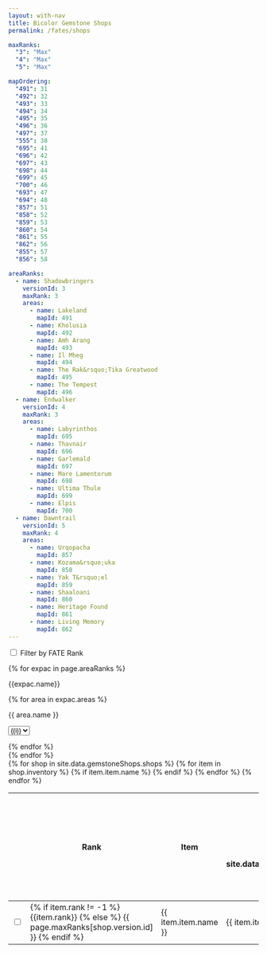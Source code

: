```yaml
---
layout: with-nav
title: Bicolor Gemstone Shops
permalink: /fates/shops

maxRanks:
  "3": "Max"
  "4": "Max"
  "5": "Max"

mapOrdering:
  "491": 31
  "492": 32
  "493": 33
  "494": 34
  "495": 35
  "496": 36
  "497": 37
  "555": 38
  "695": 41
  "696": 42
  "697": 43
  "698": 44
  "699": 45
  "700": 46
  "693": 47
  "694": 48
  "857": 51
  "858": 52
  "859": 53
  "860": 54
  "861": 55
  "862": 56
  "855": 57
  "856": 58

areaRanks:
  - name: Shadowbringers
    versionId: 3
    maxRank: 3
    areas:
      - name: Lakeland
        mapId: 491
      - name: Kholusia
        mapId: 492
      - name: Amh Arang
        mapId: 493
      - name: Il Mheg
        mapId: 494
      - name: The Rak&rsquo;Tika Greatwood
        mapId: 495
      - name: The Tempest
        mapId: 496
  - name: Endwalker
    versionId: 4
    maxRank: 3
    areas:
      - name: Labyrinthos
        mapId: 695
      - name: Thavnair
        mapId: 696
      - name: Garlemald
        mapId: 697
      - name: Mare Lamentorum
        mapId: 698
      - name: Ultima Thule
        mapId: 699
      - name: Elpis
        mapId: 700
  - name: Dawntrail
    versionId: 5
    maxRank: 4
    areas:
      - name: Urqopacha
        mapId: 857
      - name: Kozama&rsquo;uka
        mapId: 858
      - name: Yak T&rsquo;el
        mapId: 859
      - name: Shaaloani
        mapId: 860
      - name: Heritage Found
        mapId: 861
      - name: Living Memory
        mapId: 862
---
```



<div class="loading-wrapper" id="page-content">
    <div class="loading-icon has-text-centered">
        <span class="icon loading-spin">
            <i class="fas fa-spinner"></i>
        </span>
    </div>
    <div class="loading-content">


<div class="level">
    <div class="level-left">
        <p class="level-item">
            <label class="checkbox">
                <input type="checkbox" class="checkbox"
                    id="filter-by-rank-check"
                    onchange="handleFilterByRankChecked(event)"
                    />
                Filter by FATE Rank
            </label>
        </p>
    </div>
</div>
<section id="rank-filter-container">
{% for expac in page.areaRanks %}
<nav class="level">
    <div class="level-left">
        <p class="level-item">{{expac.name}}</p>
    </div>
    {% for area in expac.areas %}
    <div class="level-left">
        <p class="level-item">
            {{ area.name }}
            <div class="select is-small">
                <select 
                    class="select fate-rank-select" 
                    data-version="{{ expac.versionId }}"
                    data-map="{{ area.mapId }}"
                    data-maxrank="{{ expac.maxRank }}"
                    onchange="handleChangeAreaRank(event)"
                    id="select-rank-area-{{area.mapId}}"
                    >
                    {% for i in (1..expac.maxRank) %}
                    <option value={{i}}>{{i}}</option>
                    {% endfor %}
                </select>
            </div>
        </p>
    </div>
    {% endfor %}
</nav>
{% endfor %}
</section>

<table class="table is-fullwidth">
  <thead>
    <tr>
        <th></th>
        <th>Rank</th>
        <th>Item</th>
        <th id="type-filter-trigger" style="cursor: pointer; width: 11em;">
            Type
            <div class="dropdown" id="type-filter">
                <div class="dropdown-trigger">
                  <span class="icon is-small">
                      <i class="fas fa-angle-down" aria-hidden="true"></i>
                    </span>
                </div>
                <div class="dropdown-menu">
                    <div class="dropdown-content">
                        <div class="dropdown-item">
                            <div class="level">
                                <div class="level-left"><p class="level-item" onclick="setAllTypeFilters(true)">All</p></div>
                                <div class="level-right"><p class="level-item" onclick="setAllTypeFilters(false)">None</p></div>
                            </div>
                        </div>
                        {% for cat in site.data.gemstoneShops.categories %}
                        <div class="dropdown-item">
                            <label class="checkbox">
                                <input 
                                    type="checkbox" 
                                    class="checkbox type-filter-check" 
                                    data-category="{{cat.id}}" 
                                    id="cat-type-check-{{cat.id}}"
                                    onchange="handleTypeFilterChecked(event)"
                                    checked
                                    />
                                {{cat.name}}
                            </label>
                        </div>
                        {% endfor %}
                    </div>
                </div>
            </div>
        </th>
        <th style="width: 5em">Cost</th>
        <th style="width: 18em">Gemstone Trader</th>
        <th id="version-filter-trigger" style="cursor: pointer">
            Expansion
            <div class="dropdown" id="version-filter">
                <div class="dropdown-trigger">
                  <span class="icon is-small">
                      <i class="fas fa-angle-down" aria-hidden="true"></i>
                  </span>
                </div>
                <div class="dropdown-menu">
                    <div class="dropdown-content">
                        {% for expac in page.areaRanks %}
                        <div class="dropdown-item">
                            <label class="checkbox">
                                <input 
                                    type="checkbox" 
                                    class="checkbox version-filter-check" 
                                    data-version="{{expac.versionId}}" 
                                    id="version-type-check-{{expac.versionId}}"
                                    onchange="handleVersionFilterChecked(event)"
                                    checked
                                    />
                                {{expac.name}}
                            </label>
                        </div>
                        {% endfor %}
                    </div>
                </div>
            </div>
        </th>
        <th>Quest</th>
    </tr>
  </thead>
  <tbody>
    {% for shop in site.data.gemstoneShops.shops %}
        {% for item in shop.inventory %}
        {% if item.item.name %}
        <tr class="gemstone-shop-row" 
            data-version="{{ shop.version.id }}" 
            data-map="{{ shop.map.id }}"
            data-rank="{{ item.rank }}"
            data-item="{{ item.item.id }}"
            data-category="{{ item.item.category.id }}"
            data-categoryName="{{ item.item.category.name }}"
            >
            <td>
              <label class="checkbox">
                  <input 
                    type="checkbox" 
                    class="checkbox questCheckbox" 
                    data-item="{{item.item.id}}"
                    id="item-completed-{{item.item.id}}"
                    onchange="handleShopItemChecked(event)"
                    />
                </label>
            </td>
            <td>
                {% if item.rank != -1 %}
                    {{item.rank}}
                {% else %}
                    {{ page.maxRanks[shop.version.id] }}
                {% endif %}
            </td>
            <td>{{ item.item.name }}</td>
            <td>{{ item.item.category.name }}</td>
            <td style="text-align: right">
              <span class="icon-text">
                {{item.cost}}
                <span class="icon"><i class="bicolor-gemstone"></i></span>
              </span>
            </td>
            <td>
                <div class="npc">
                    {{shop.npc.name}}
                    <span class="tag is-light">{{shop.npc.location}} {{shop.npc.coords}}</span>
                </div>
            </td>
            <td>{{ shop.version.name }}</td>
            <td>
              <span class="icon-text" style="white-space: nowrap">
                <span class="icon"><i class="quest-{{item.quest.icon}}"></i></span>
                <span style="font-size: 0.8em">{{item.quest.name}}</span>
              </span>
            </td>
        </tr>
        {% endif %}
        {% endfor %}
    {% endfor %}
  </tbody>
</table>

</div>
</div>

<script>
function getAreaRanks() {
    var ret = {}
    for (var el of document.getElementsByClassName('fate-rank-select')) {
        ret[el.dataset.map] = Number(el.value)
    }
    return ret
}

function setAreaRanks() {
    const filterByRank = getFilterByRank()

    const container = document.getElementById('rank-filter-container')
    if (filterByRank) {
        container.classList.remove('is-hidden')
    } else {
        container.classList.add('is-hidden')
    }
    document.getElementById('filter-by-rank-check').checked = filterByRank

    for (var el of document.getElementsByClassName('fate-rank-select')) {
        const rank = loadAreaRank(el.dataset.map)
        el.value = rank || 1
    }
}
function setTypeFilters() {
    for (var el of document.getElementsByClassName('type-filter-check')) {
        const isVisible = getCategoryVisible(el.dataset.category)
        el.checked = isVisible
    }

}

function getItemFinished(itemId) {
    const namespace = getLocalStorage(NS_PROFILE, 'active') || ""
    const key = `fateshop:item:finished:${itemId}`
    return getLocalFlag(namespace, key)
}
function setItemFinished(itemId, isFinished) {
    const namespace = getLocalStorage(NS_PROFILE, 'active') || ""
    const key = `fateshop:item:finished:${itemId}`
    return setLocalFlag(namespace, key, isFinished)
}

function getCategoryVisible(categoryId, isVisible) {
    const namespace = getLocalStorage(NS_PROFILE, 'active') || ""
    const key = `fateshop:filter:category:${categoryId}`
    return !getLocalFlag(namespace, key)
}
function setCategoryVisible(categoryId, isVisible) {
    const namespace = getLocalStorage(NS_PROFILE, 'active') || ""
    const key = `fateshop:filter:category:${categoryId}`
    return setLocalFlag(namespace, key, !isVisible)
}

function getVersionVisible(versionId) {
    const namespace = getLocalStorage(NS_PROFILE, 'active') || ""
    const key = `fateshop:filter:version:${versionId}`
    return !getLocalFlag(namespace, key)
}
function setVersionVisible(versionId, isVisible) {
    const namespace = getLocalStorage(NS_PROFILE, 'active') || ""
    const key = `fateshop:filter:version:${versionId}`
    return setLocalFlag(namespace, key, !isVisible)
}


function getFilterByRank() {
    const namespace = getLocalStorage(NS_PROFILE, 'active') || ""
    key = `fateshop:filter:byrank`
    return getLocalFlag(namespace, key)
}
function setFilterByRank(isEnabled) {
    const namespace = getLocalStorage(NS_PROFILE, 'active') || ""
    key = `fateshop:filter:byrank`
    setLocalFlag(namespace, key, isEnabled)
}

function updateGemstoneShopRows() {
    const ranks = getAreaRanks()
    for (var row of document.getElementsByClassName('gemstone-shop-row')) {
        const cur_rank = ranks[row.dataset.map]
        const row_rank = Number(row.dataset.rank)

        let visible = getCategoryVisible(row.dataset.category) 
                        && getVersionVisible(row.dataset.version);

        if (getFilterByRank()) {
            if (row_rank == -1) {
                visible = visible && areAreasMaxRank(row.dataset.version)
            } else {
                visible = visible && (row_rank <= cur_rank)
            }
        } 

        if (visible) {
            row.classList.remove('is-hidden')
        } else {
            row.classList.add('is-hidden')
        }

        if (getItemFinished(row.dataset.item)) {
            row.classList.add('is-finished')
        } else {
            row.classList.remove('is-finished')
        }
    }

    for (var checkbox of document.getElementsByClassName('questCheckbox')) {
        const itemId = checkbox.dataset.item
        checkbox.checked = getItemFinished(itemId)
    }

    sortRows()
}

const _maporder = JSON.parse('{{page.mapOrdering|jsonify}}');
function sortRows() {
    const rows = document.getElementsByClassName('gemstone-shop-row')
    const tbody = rows[0].parentNode
    Array.from(tbody.children).sort((rowA, rowB) => {

        return (
            (rowA.dataset.version - rowB.dataset.version) ||
            (_maporder[rowA.dataset.map] - _maporder[rowB.dataset.map]) ||
            (rowA.dataset.rank - rowB.dataset.rank) ||
            rowA.dataset.categoryname.localeCompare(rowB.dataset.categoryname)
        )

    }).forEach(it => tbody.appendChild(it))

}

function handleVersionFilterChecked(event) {
    const checkbox = event.target
    const versionId = checkbox.dataset.version
    setVersionVisible(versionId, checkbox.checked)
    update()
}

function handleTypeFilterChecked(event) {
    const checkbox = event.target
    const categoryId = checkbox.dataset.category
    setCategoryVisible(categoryId, checkbox.checked)
    update()
}
function setAllTypeFilters(isChecked) {
    for (const el of document.getElementsByClassName('type-filter-check')) {
        el.checked = isChecked
        setCategoryVisible(el.dataset.category, isChecked)
    }
    update()
}

function handleShopItemChecked(event) {
    const checkbox = event.target
    const itemId = checkbox.dataset.item
    setItemFinished(itemId, checkbox.checked)
    update()
}

function handleChangeAreaRank(evt) {
    const namespace = getLocalStorage(NS_PROFILE, 'active') || ""
    const mapId = evt.target.dataset.map
    const key = `fateshop:rank:${mapId}`
    const rank = Number(evt.target.value)
    setLocalStorage(namespace, key, rank)
    update()
}
function loadAreaRank(mapId) {
    const namespace = getLocalStorage(NS_PROFILE, 'active') || ""
    const key = `fateshop:rank:${mapId}`
    return getLocalStorage(namespace, key)
}


function handleFilterByRankChecked(event) {
    const checkbox = event.target
    setFilterByRank(checkbox.checked)
    update()
}

const _arearanks = JSON.parse('{{page.areaRanks|jsonify}}');
function areAreasMaxRank(versionId) {
    const ex = _arearanks.find(it => it.versionId == Number(versionId))
    return ex.areas.map(it => loadAreaRank(it.mapId) == ex.maxRank).every(it => it)
}

function update() {
    setAreaRanks()
    setTypeFilters()
    updateGemstoneShopRows()
}

function setShowFinished(value) {
  window.questsShowFinished = value
  setLocalFlag("fateshop:config", "showFinished", value)

  if (window.questsShowFinished) {
    removeHiddenFinishedStyle('gemstone-shop-row')
  } else {
    appendHiddenFinishedStyle('gemstone-shop-row')
  }
}


document.addEventListener("DOMContentLoaded", async () => {

    var checkShowFinished = document.getElementById("check-showFinished");
    const showFinished = getLocalFlag("fateshop:config", "showFinished")
    setShowFinished(showFinished)
    checkShowFinished.checked = showFinished
    checkShowFinished.onchange = (evt) => { setShowFinished(evt.target.checked) }


    update()

    const typeFilter = document.getElementById('type-filter')
    const typeFilterTrigger = document.getElementById('type-filter-trigger')
    typeFilterTrigger.onclick = () => {
        typeFilter.classList.toggle('is-active')
    }

    const versionFilter = document.getElementById('version-filter')
    const versionFilterTrigger = document.getElementById('version-filter-trigger')
    versionFilterTrigger.onclick = () => {
        versionFilter.classList.toggle('is-active')
    }

    document.getElementById('page-content').classList.add('is-loaded')
})
</script>